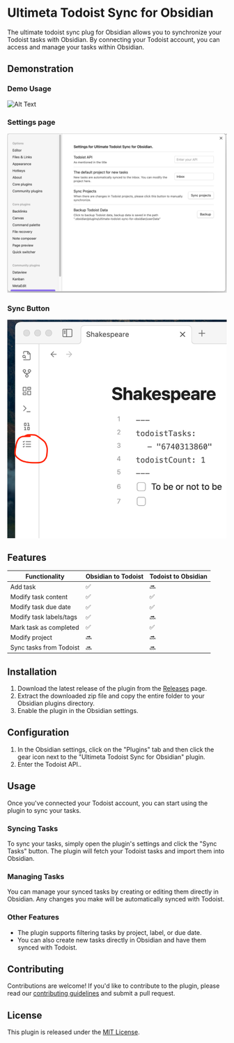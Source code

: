 # Ultimeta Todoist Sync for Obsidian

The ultimate todoist sync plug for Obsidian  allows you to synchronize your Todoist tasks with Obsidian. By connecting your Todoist account, you can access and manage your tasks within Obsidian.

## Demonstration

### Demo Usage
![Alt Text](/attachment/demo.gif)
### Settings page
![](/attachment/settings.png)
### Sync Button 
![](/attachment/Syncbutton.png)
## Features 
| Functionality                | Obsidian to Todoist   | Todoist to Obsidian     |
|------------------------------|-----------------------|-------------------------|
| Add task                     | ✅                     | 🔜                       |
| Modify task content          | ✅                     | ✅                       |
| Modify task due date         | ✅                  | ✅                   |
| Modify task labels/tags      | ✅                   | 🔜                      |
| Mark task as completed       | ✅                     | ✅                       |
| Modify project     |     🔜                 | 🔜                      |
| Sync tasks from Todoist      | 🔜                    | 🔜                        |

## Installation

1. Download the latest release of the plugin from the [Releases](https://github.com/username/repo/releases) page.
2. Extract the downloaded zip file and copy the entire folder to your Obsidian plugins directory.
3. Enable the plugin in the Obsidian settings.

## Configuration

1. In the Obsidian settings, click on the "Plugins" tab and then click the gear icon next to the "Ultimeta Todoist Sync for Obsidian" plugin.
2. Enter the Todoist API..

## Usage

Once you've connected your Todoist account, you can start using the plugin to sync your tasks.

### Syncing Tasks

To sync your tasks, simply open the plugin's settings and click the "Sync Tasks" button. The plugin will fetch your Todoist tasks and import them into Obsidian.

### Managing Tasks

You can manage your synced tasks by creating or editing them directly in Obsidian. Any changes you make will be automatically synced with Todoist.

### Other Features

- The plugin supports filtering tasks by project, label, or due date.
- You can also create new tasks directly in Obsidian and have them synced with Todoist.

## Contributing

Contributions are welcome! If you'd like to contribute to the plugin, please read our [contributing guidelines](CONTRIBUTING.md) and submit a pull request.

## License

This plugin is released under the [MIT License](LICENSE).

